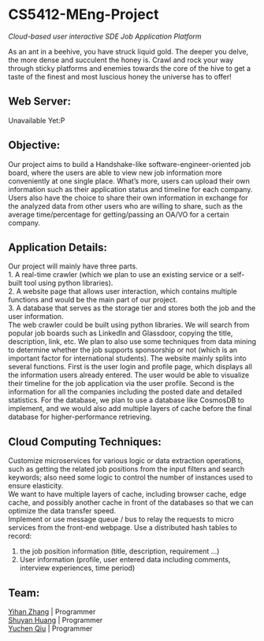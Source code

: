 # CS5412-MEng-Project
_Cloud-based user interactive SDE Job Application Platform_


As an ant in a beehive, you have struck liquid gold. The deeper you delve, the more dense and succulent the honey is. Crawl and rock your way through sticky platforms and enemies towards the core of the hive to get a taste of the finest and most luscious honey the universe has to offer!

## Web Server:

  Unavailable Yet:P

## Objective:

  Our project aims to build a Handshake-like software-engineer-oriented job board, where the users are able to view new job information more conveniently at one single place. What’s more, users can upload their own information such as their application status and timeline for each company. Users also have the choice to share their own information in exchange for the analyzed data from other users who are willing to share, such as the average time/percentage for getting/passing an OA/VO for a certain company.

## Application Details:

  Our project will mainly have three parts. \
    1. A real-time crawler (which we plan to use an existing service or a self-built tool using python libraries). \
    2. A website page that allows user interaction, which contains multiple functions and would be the main part of our project. \
    3. A database that serves as the storage tier and stores both the job and the user information.\
  The web crawler could be built using python libraries. We will search from popular job boards such as LinkedIn and Glassdoor, copying the title, description, link, etc. We plan to also use some techniques from data mining to determine whether the job supports sponsorship or not (which is an important factor for international students). The website mainly splits into several functions. First is the user login and profile page, which displays all the information users already entered. The user would be able to visualize their timeline for the job application via the user profile. Second is the information for all the companies including the posted date and detailed statistics. For the database, we plan to use a database like CosmosDB to implement, and we would also add multiple layers of cache before the final database for higher-performance retrieving.

## Cloud Computing Techniques:

  Customize microservices for various logic or data extraction operations, such as getting the related job positions from the input filters and search keywords; also need some logic to control the number of instances used to ensure elasticity.\
  We want to have multiple layers of cache, including browser cache, edge cache, and possibly another cache in front of the databases so that we can optimize the data transfer speed.\
  Implement or use message queue / bus to relay the requests to micro services from the front-end webpage.
  Use a distributed hash tables to record:
  1. the job position information (title, description, requirement …)
  2. User information (profile, user entered data including comments, interview experiences, time period)

## Team:

[Yihan Zhang](https://github.com/hzzyh1229) | Programmer \
[Shuyan Huang](https://github.com/JoyceHuangEC) | Programmer \
[Yuchen Qiu](https://github.com/qiuyichen00) | Programmer 
